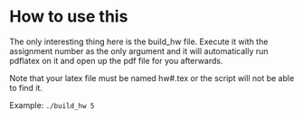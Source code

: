 # How to use this

The only interesting thing here is the build_hw file. Execute it with
the assignment number as the only argument and it will automatically
run pdflatex on it and open up the pdf file for you afterwards.

Note that your latex file must be named hw#.tex or the script will
not be able to find it.

Example: `./build_hw 5`

